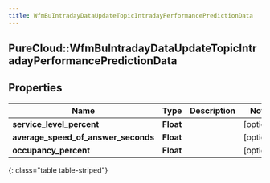 ```yaml
---
title: WfmBuIntradayDataUpdateTopicIntradayPerformancePredictionData
---
```

## PureCloud::WfmBuIntradayDataUpdateTopicIntradayPerformancePredictionData

## Properties

|Name | Type | Description | Notes|
|------------ | ------------- | ------------- | -------------|
| **service_level_percent** | **Float** |  | [optional] |
| **average_speed_of_answer_seconds** | **Float** |  | [optional] |
| **occupancy_percent** | **Float** |  | [optional] |
{: class="table table-striped"}


